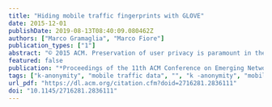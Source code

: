 ```yaml
---
title: "Hiding mobile traffic fingerprints with GLOVE"
date: 2015-12-01
publishDate: 2019-08-13T08:40:09.080462Z
authors: ["Marco Gramaglia", "Marco Fiore"]
publication_types: ["1"]
abstract: "© 2015 ACM. Preservation of user privacy is paramount in the publication of datasets that contain fine-grained information about individuals. The problem is especially critical in the case of mobile traffic datasets collected by cellular operators, as they feature high subscriber trajectory uniqueness and they are resistant to anonymization through spatiotemporal generalization. In this work, we first unveil the reasons behind such undesirable features of mobile traffic datasets, by leveraging an original measure of the anonymizability of users' mobile fingerprints. Building on such findings, we propose GLOVE, an algorithm that grants k-anonymity of trajectories through specialized generalization. We evaluate our methodology on two nationwide mobile traffic datasets, and show that it achieves k-anonymity while preserving a substantial level of accuracy in the data."
featured: false
publication: "*Proceedings of the 11th ACM Conference on Emerging Networking Experiments and Technologies*"
tags: ["k-anonymity", "mobile traffic data", "", "k -anonymity", "mobile traffic data", ""]
url_pdf: "https://dl.acm.org/citation.cfm?doid=2716281.2836111"
doi: "10.1145/2716281.2836111"
---
```



